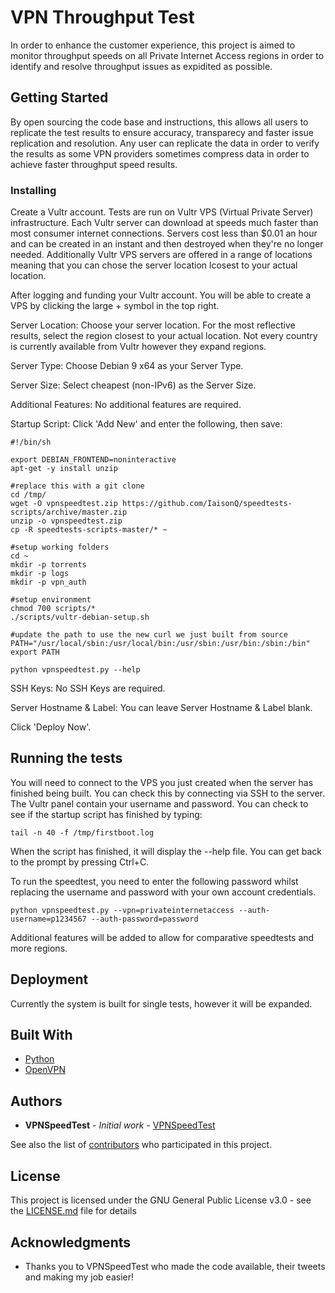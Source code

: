 # VPN Throughput Test

In order to enhance the customer experience, this project is aimed to monitor throughput speeds on all Private Internet Access regions in order to identify and resolve throughput issues as expidited as possible.

## Getting Started

By open sourcing the code base and instructions, this allows all users to replicate the test results to ensure accuracy, transparecy and faster issue replication and resolution. Any user can replicate the data in order to verify the results as some VPN providers sometimes compress data in order to achieve faster throughput speed results.


### Installing

Create a Vultr account.
Tests are run on Vultr VPS (Virtual Private Server) infrastructure. Each Vultr server can download at speeds much faster than most consumer internet connections. Servers cost less than $0.01 an hour and can be created in an instant and then destroyed when they're no longer needed. Additionally Vultr VPS servers are offered in a range of locations meaning that you can chose the server location lcosest to your actual location.

After logging and funding your Vultr account. You will be able to create a VPS by clicking the large + symbol in the top right.

Server Location: Choose your server location. For the most reflective results, select the region closest to your actual location. Not every country is currently available from Vultr however they expand regions.

Server Type: Choose Debian 9 x64 as your Server Type.

Server Size: Select cheapest (non-IPv6) as the Server Size.

Additional Features: No additional features are required.

Startup Script: Click 'Add New' and enter the following, then save:

    #!/bin/sh
    
    export DEBIAN_FRONTEND=noninteractive
    apt-get -y install unzip
    
    #replace this with a git clone
    cd /tmp/
    wget -O vpnspeedtest.zip https://github.com/IaisonQ/speedtests-scripts/archive/master.zip
    unzip -o vpnspeedtest.zip
    cp -R speedtests-scripts-master/* ~
    
    #setup working folders
    cd ~
    mkdir -p torrents
    mkdir -p logs
    mkdir -p vpn_auth
    
    #setup environment
    chmod 700 scripts/*
    ./scripts/vultr-debian-setup.sh
    
    #update the path to use the new curl we just built from source
    PATH="/usr/local/sbin:/usr/local/bin:/usr/sbin:/usr/bin:/sbin:/bin"
    export PATH
    
    python vpnspeedtest.py --help
	
SSH Keys: No SSH Keys are required.

Server Hostname & Label: You can leave Server Hostname & Label blank.

Click 'Deploy Now'.


## Running the tests

You will need to connect to the VPS you just created when the server has finished being built. You can check this by connecting via SSH to the server. The Vultr panel contain your username and password. You can check to see if the startup script has finished by typing:

    tail -n 40 -f /tmp/firstboot.log
	
When the script has finished, it will display the --help file. You can get back to the prompt by pressing Ctrl+C.

To run the speedtest, you need to enter the following password whilst replacing the username and password with your own account credentials.

    python vpnspeedtest.py --vpn=privateinternetaccess --auth-username=p1234567 --auth-password=password
	
Additional features will be added to allow for comparative speedtests and more regions.


## Deployment

Currently the system is built for single tests, however it will be expanded.

## Built With

* [Python](https://www.python.org/)
* [OpenVPN](https://www.openvpn.net/)

## Authors

* **VPNSpeedTest** - *Initial work* - [VPNSpeedTest](https://github.com/vpnspeedtest)

See also the list of [contributors](https://github.com/your/project/contributors) who participated in this project.

## License

This project is licensed under the GNU General Public License v3.0 - see the [LICENSE.md](LICENSE.md) file for details

## Acknowledgments

* Thanks you to VPNSpeedTest who made the code available, their tweets and making my job easier!

